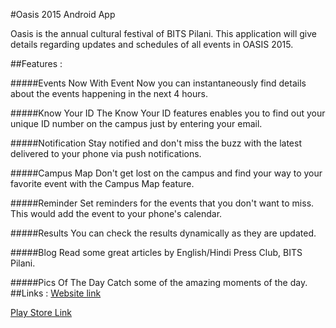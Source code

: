 #Oasis 2015 Android App

Oasis is the annual cultural festival of BITS Pilani. This application will give details regarding updates and schedules of all events in OASIS 2015.

##Features :

#####Events Now 
With Event Now you can instantaneously find details about the events happening in the next 4 hours.

#####Know Your ID 
The Know Your ID features enables you to find out your unique ID number on the campus just by entering your email.

#####Notification 
Stay notified and don't miss the buzz with the latest delivered to your phone via push notifications.

#####Campus Map 
Don't get lost on the campus and find your way to your favorite event with the Campus Map feature.

#####Reminder 
Set reminders for the events that you don't want to miss. This would add the event to your phone's calendar.

#####Results 
You can check the results dynamically as they are updated.

#####Blog 
Read some great articles by English/Hindi Press Club, BITS Pilani.

#####Pics Of The Day 
Catch some of the amazing moments of the day.
##Links :
[Website link](http://www.bits-oasis.org "Oasis-BITS pilani")   
   
[Play Store Link](https://play.google.com/store/apps/details?id=v2015.oasis.pilani.bits.com.home "Oasis 2015 App")
